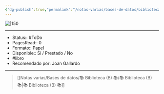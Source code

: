 ```yaml
---
{"dg-publish":true,"permalink":"/notas-varias/bases-de-datos/biblioteca-b/b-mas-alla-del-orden/"}
---
```



![|150](http://books.google.com/books/content?id=rzQXEAAAQBAJ&printsec=frontcover&img=1&zoom=1&edge=curl&source=gbs_api)

---

- Status:: #ToDo 
- PagesRead:: 0 
- Formato:: Papel
- Disponible:: Sí / Prestado / No
- #libro 
- Recomendado por: Joan Gallardo

---

> [[Notas varias/Bases de datos/📚 Biblioteca (B) 📚/📚 Biblioteca (B) 📚\|📚 Biblioteca (B) 📚]]